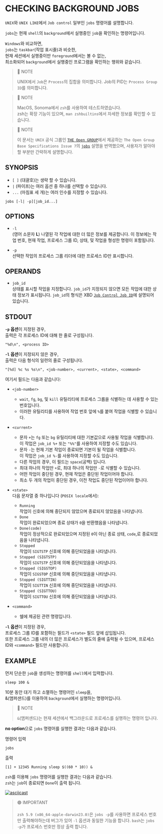 # CHECKING BACKGROUND JOBS

`UNIX`와 `UNIX LIKE`에서 `Job control` 일부인 `jobs` 명령어를 설명합니다.

`jobs`는 현재 `shell`의 `background`에서 실행중인 `job`을 확인하는 명령어입니다.

`Windows`와 비교하면,  
`jobs`는 `taskbar`(작업 표시줄)과 비슷한,  
현재 세션에서 실행중이만 `foreground`에서는 볼 수 없는,  
최소화되어 `background`에서 실행중인 프로그램을 확인하는 행위와 같습니다.

> 🔵 NOTE
>
> UNIX에서 `Job`은 `Process`의 집합을 의미합니다.
> Job의 PID는 `Process Group ID`를 의미합니다.

> 🔵 NOTE
>
> MacOS, Sonoma에서 `zsh`를 사용하여 테스트하였습니다.  
> zsh는 확장 기능이 있으며, `man zshbuiltins`에서 자세한 정보를 확인할 수 있습니다.

> 🔵 NOTE
>
> 이 문서는 `UNIX` 공식 그룹인 [`THE Open GROUP`](https://www.opengroup.org)에서 제공하는 `The Open Group Base Specifications Issue 7`의 [`jobs`](https://pubs.opengroup.org/onlinepubs/9699919799.2016edition/utilities/jobs.html) 설명을 번역했으며, 사용자가 알아야 할 부분만 간략하게 설명합니다.

## SYNOPSIS

- `[ ]` (대괄호)는 생략 할 수 있습니다.
- `|` (파이프)는 여러 옵션 중 하나를 선택할 수 있습니다.
- `...` (마침표 세 개)는 여러 인수를 지정할 수 있습니다.

```text
jobs [-l| -p][job_id...]
```

## OPTIONS

- `-l`  
  (영어 소문자 **L**) 나열된 각 작업에 대한 더 많은 정보를 제공합니다. 이 정보에는 작업 번호, 현재 작업, 프로세스 그룹 ID, 상태, 및 작업을 형성한 명령이 포함됩니다.

- `-p`  
  선택한 작업의 프로세스 그룹 리더에 대한 프로세스 ID만 표시합니다.

## OPERANDS

- `job_id`  
   상태를 표시할 작업을 지정합니다. `job_id`가 지정되지 않으면 모든 작업에 대한 상태 정보가 표시됩니다. `job_id`의 형식은 XBD [`Job Control Job ID`](https://pubs.opengroup.org/onlinepubs/9699919799.2016edition/basedefs/V1_chap03.html#tag_03_204)에 설명되어 있습니다.

## STDOUT

**`-p` 옵션**이 지정된 경우,  
출력은 각 프로세스 ID에 대해 한 줄로 구성됩니다.

```text
"%d\n", <process ID>
```

**`-l` 옵션**이 지정되지 않은 경우,  
출력은 다음 형식의 일련의 줄로 구성됩니다.

```text
"[%d] %c %s %s\n", <job-number>, <current>, <state>, <command>
```

여기서 필드는 다음과 같습니다:

- `<job-number>`

  - `wait`, `fg`, `bg`, 및 `kill` 유틸리티에 프로세스 그룹을 식별하는 데 사용할 수 있는 번호입니다.
  - 이러한 유틸리티를 사용하여 작업 번호 앞에 `%`를 붙여 작업을 식별할 수 있습니다.

- `<current>`

  - 문자 `+`는 `fg` 또는 `bg` 유틸리티에 대한 기본값으로 사용될 작업을 식별합니다.  
    이 작업은 `job_id %+` 또는 `"%%"`를 사용하여 지정할 수도 있습니다.
  - 문자 `-`는 현재 기본 작업이 종료되면 기본이 될 작업을 식별합니다.  
    이 작업은 `job_id %-`를 사용하여 지정할 수도 있습니다.
  - 다른 작업의 경우, 이 필드는 `space`(공백) 입니다.
  - 최대 하나의 작업만 `+`로, 최대 하나의 작업만 `-`로 식별할 수 있습니다.
  - 어떤 작업이 중단된 경우, 현재 작업은 중단된 작업이어야 합니다.
  - 최소 두 개의 작업이 중단된 경우, 이전 작업도 중단된 작업이어야 합니다.

- `<state>`  
  다음 문자열 중 하나입니다 (`POSIX locale`에서):

  - `Running`  
    작업이 신호에 의해 중단되지 않았으며 종료되지 않았음을 나타냅니다.
  - `Done`  
    작업이 완료되었으며 종료 상태가 `0`을 반환했음을 나타냅니다.
  - `Done(code)`  
    작업이 정상적으로 완료되었으며 지정된 `0`이 아닌 종료 상태, `code`,로 종료되었음을 나타냅니다.
  - `Stopped`  
    작업이 `SIGTSTP` 신호에 의해 중단되었음을 나타냅니다.
  - `Stopped (SIGTSTP)`  
    작업이 `SIGTSTP` 신호에 의해 중단되었음을 나타냅니다.
  - `Stopped (SIGSTOP)`  
    작업이 `SIGSTOP` 신호에 의해 중단되었음을 나타냅니다.
  - `Stopped (SIGTTIN)`  
    작업이 `SIGTTIN` 신호에 의해 중단되었음을 나타냅니다.
  - `Stopped (SIGTTOU)`  
    작업이 `SIGTTOU` 신호에 의해 중단되었음을 나타냅니다.

- `<command>`
  - 쉘에 제공된 관련 명령입니다.

**`-l` 옵션**이 지정된 경우,  
프로세스 그룹 ID를 포함하는 필드가 `<state>` 필드 앞에 삽입됩니다.  
또한 프로세스 그룹 내의 더 많은 프로세스가 별도의 줄에 출력될 수 있으며, 프로세스 ID와 `<command>` 필드만 사용합니다.

## EXAMPLE

먼저 단순한 `job`을 생성하는 명령어를 `shell`에서 입력합니다.

```shell
sleep 100 &
```

10분 동안 대기 하고 소멸하는 명령어인 `sleep`을,  
&(앰퍼샌드)를 이용하여 `background`에서 실행하는 명령어입니다.

> 🔵 NOTE
>
> `&`(앰퍼샌드)는 현재 세션에서 백그라운드로 프로세스를 실행하는 명령어 입니다.

**no option**으로 `jobs` 명령어를 실행한 결과는 다음과 같습니다.

명령어 입력

```shell
jobs
```

출력

```text
[1] + 12345 Running sleep $((60 * 10)) &
```

`zsh`를 이용해 `jobs` 명령어를 실행한 결과는 다음과 같습니다.  
`zsh`는 `job`이 종료되면 `Done`이 출력 됩니다.

[![asciicast](https://asciinema.xiyo.dev/a/22.svg)](https://asciinema.xiyo.dev/a/22)

> 🟣 IMPORTANT
>
> `zsh 5.9 (x86_64-apple-darwin23.0)`은 `jobs -p`를 사용하면 프로세스 번호만 출력해야하는데 버그가 있어 `-l` 옵션과 동일한 기능을 합니다.
> `bash`는 `jobs -p`가 프로세스 번호만 정상 출력 합니다.
